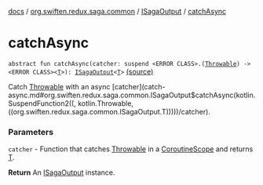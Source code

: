 [docs](../../index.md) / [org.swiften.redux.saga.common](../index.md) / [ISagaOutput](index.md) / [catchAsync](./catch-async.md)

# catchAsync

`abstract fun catchAsync(catcher: suspend <ERROR CLASS>.(`[`Throwable`](https://kotlinlang.org/api/latest/jvm/stdlib/kotlin/-throwable/index.html)`) -> <ERROR CLASS><`[`T`](index.md#T)`>): `[`ISagaOutput`](index.md)`<`[`T`](index.md#T)`>` [(source)](https://github.com/protoman92/KotlinRedux/tree/master/common/common-saga/src/main/kotlin/org/swiften/redux/saga/common/CommonSaga.kt#L82)

Catch [Throwable](https://kotlinlang.org/api/latest/jvm/stdlib/kotlin/-throwable/index.html) with an async [catcher](catch-async.md#org.swiften.redux.saga.common.ISagaOutput$catchAsync(kotlin.SuspendFunction2((, kotlin.Throwable, ((org.swiften.redux.saga.common.ISagaOutput.T)))))/catcher).

### Parameters

`catcher` - Function that catches [Throwable](https://kotlinlang.org/api/latest/jvm/stdlib/kotlin/-throwable/index.html) in a [CoroutineScope](#) and returns [T](index.md#T).

**Return**
An [ISagaOutput](index.md) instance.

